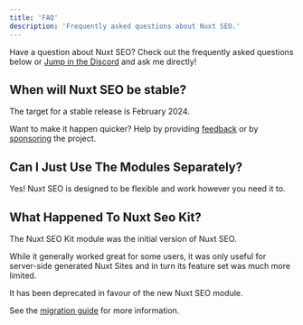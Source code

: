 ```yaml
---
title: 'FAQ'
description: 'Frequently asked questions about Nuxt SEO.'
---
```


Have a question about Nuxt SEO? Check out the frequently asked questions below or
[Jump in the Discord](https://discord.com/invite/5jDAMswWwX) and ask me directly!

## When will Nuxt SEO be stable?

The target for a stable release is February 2024.

Want to make it happen quicker? Help by providing [feedback](https://github.com/harlan-zw/nuxt-seo/discussions/108)
or by [sponsoring](https://github.com/sponsors/harlan-zw) the project.

## Can I Just Use The Modules Separately?

Yes! Nuxt SEO is designed to be flexible and work however you need it to.

## What Happened To Nuxt Seo Kit?

The Nuxt SEO Kit module was the initial version of Nuxt SEO.

While it generally worked great for some users, it was only useful for server-side generated Nuxt Sites and in turn its feature
set was much more limited.

It has been deprecated in favour of the new Nuxt SEO module.

See the [migration guide](/nuxt-seo/migration-guide/nuxt-seo-kit) for more information.
